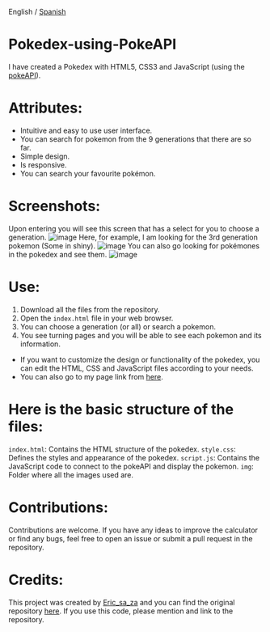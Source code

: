 English / [Spanish](https://github.com/ericsaza/JS_Pokedex-PokeAPI/blob/main/README_es.md)
# Pokedex-using-PokeAPI
I have created a Pokedex with HTML5, CSS3 and JavaScript (using the [pokeAPI](https://pokeapi.co)).

# Attributes:
- Intuitive and easy to use user interface.
- You can search for pokemon from the 9 generations that there are so far.
- Simple design.
- Is responsive.
- You can search your favourite pokémon.

# Screenshots:
Upon entering you will see this screen that has a select for you to choose a generation.
![image](https://github.com/ericsaza/JS_Pokedex-PokeAPI/assets/94136968/ab5294b4-8477-44aa-beb1-b036a25cf14f)
Here, for example, I am looking for the 3rd generation pokemon (Some in shiny).
![image](https://github.com/ericsaza/JS_Pokedex-PokeAPI/assets/94136968/3a98bd36-ca59-45aa-a6bf-ca8713220ed2)
You can also go looking for pokémones in the pokedex and see them.
![image](https://github.com/ericsaza/JS_Pokedex-PokeAPI/assets/94136968/a89a8eb3-8ef1-4951-8591-109d1974e417)


# Use:
1. Download all the files from the repository.
2. Open the `index.html` file in your web browser.
3. You can choose a generation (or all) or search a pokemon.
4. You see turning pages and you will be able to see each pokemon and its information.
- If you want to customize the design or functionality of the pokedex, you can edit the HTML, CSS and JavaScript files according to your needs.
- You can also go to my page link from [here](https://ericsaza.github.io/Pokedex-with-PokeAPI/).

# Here is the basic structure of the files:
`index.html`: Contains the HTML structure of the pokedex.
`style.css`: Defines the styles and appearance of the pokedex.
`script.js`: Contains the JavaScript code to connect to the pokeAPI and display the pokemon.
`img`: Folder where all the images used are.

# Contributions:
Contributions are welcome. If you have any ideas to improve the calculator or find any bugs, feel free to open an issue or submit a pull request in the repository.

# Credits:
This project was created by [Eric_sa_za](https://github.com/ericsaza/) and you can find the original repository [here](https://github.com/ericsaza/Pokedex-with-PokeAPI/).
If you use this code, please mention and link to the repository.
